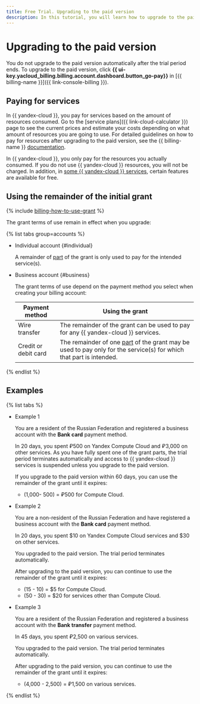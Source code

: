 ```yaml
---
title: Free Trial. Upgrading to the paid version
description: In this tutorial, you will learn how to upgrade to the paid version.
---
```


# Upgrading to the paid version

You do not upgrade to the paid version automatically after the trial period ends. To upgrade to the paid version, click **{{ ui-key.yacloud_billing.billing.account.dashboard.button_go-pay}}** in [{{ billing-name }}]({{ link-console-billing }}).

## Paying for services 

In {{ yandex-cloud }}, you pay for services based on the amount of resources consumed. Go to the [service plans]({{ link-cloud-calculator }}) page to see the current prices and estimate your costs depending on what amount of resources you are going to use. For detailed guidelines on how to pay for resources after upgrading to the paid version, see the {{ billing-name }} [documentation](../../billing/).

In {{ yandex-cloud }}, you only pay for the resources you actually consumed. If you do not use {{ yandex-cloud }} resources, you will not be charged. In addition, in [some {{ yandex-cloud }} services](../../billing/concepts/serverless-free-tier.md), certain features are available for free.

## Using the remainder of the initial grant

{% include [billing-how-to-use-grant](../../_includes/billing-how-to-use-grant.md) %}

The grant terms of use remain in effect when you upgrade:

{% list tabs group=accounts %}

- Individual account {#individual}

   A remainder of [part](usage-grant.md) of the grant is only used to pay for the intended service(s).

- Business account {#business}

   
   The grant terms of use depend on the payment method you select when creating your billing account: 

   Payment method | Using the grant 
   ----- | ----- 
   Wire transfer | The remainder of the grant can be used to pay for any {{ yandex-cloud }} services.
   Credit or debit card | The remainder of one [part](usage-grant.md) of the grant may be used to pay only for the service(s) for which that part is intended.


{% endlist %}

## Examples

{% list tabs %}

 - Example 1

   You are a resident of the Russian Federation and registered a business account with the **Bank card** payment method.

   In 20 days, you spent ₽500 on Yandex Compute Cloud and ₽3,000 on other services. As you have fully spent one of the grant parts, the trial period terminates automatically and access to {{ yandex-cloud }} services is suspended unless you upgrade to the paid version. 

   If you upgrade to the paid version within 60 days, you can use the remainder of the grant until it expires:
    - (1,000- 500) = ₽500 for Compute Cloud. 

 - Example 2

   You are a non-resident of the Russian Federation and have registered a business account with the **Bank card** payment method.

   In 20 days, you spent $10 on Yandex Compute Cloud services and $30 on other services. 

   You upgraded to the paid version. The trial period terminates automatically. 

   After upgrading to the paid version, you can continue to use the remainder of the grant until it expires: 
   - (15 - 10) = $5 for Compute Cloud. 
   - (50 - 30) = $20 for services other than Compute Cloud. 

 - Example 3

   You are a resident of the Russian Federation and registered a business account with the **Bank transfer** payment method.

   In 45 days, you spent ₽2,500 on various services. 

   You upgraded to the paid version. The trial period terminates automatically. 

   After upgrading to the paid version, you can continue to use the remainder of the grant until it expires: 
   - (4,000 - 2,500) = ₽1,500 on various services. 


{% endlist %}

